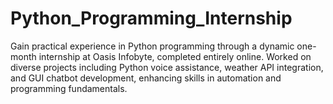 # Python_Programming_Internship
Gain practical experience in Python programming through a dynamic one-month internship at Oasis Infobyte, completed entirely online. Worked on diverse projects including Python voice assistance, weather API integration, and GUI chatbot development, enhancing skills in automation and programming fundamentals.
